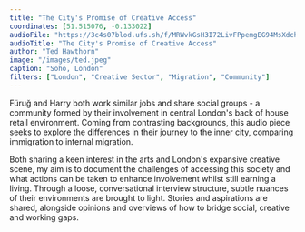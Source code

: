 ```yaml
---
title: "The City's Promise of Creative Access"
coordinates: [51.515076, -0.133022]
audioFile: "https://3c4s07blod.ufs.sh/f/MRWvkGsH3I72LivFPpemgEG94MsXdchOYzfRNPy6ADxwkepu"
audioTitle: "The City's Promise of Creative Access"
author: "Ted Hawthorn"
image: "/images/ted.jpeg"
caption: "Soho, London"
filters: ["London", "Creative Sector", "Migration", "Community"]
---
```


Füruğ and Harry both work similar jobs and share social groups - a community formed by their involvement in central London's back of house retail environment. Coming from contrasting backgrounds, this audio piece seeks to explore the differences in their journey to the inner city, comparing immigration to internal migration.

Both sharing a keen interest in the arts and London's expansive creative scene, my aim is to document the challenges of accessing this society and what actions can be taken to enhance involvement whilst still earning a living. Through a loose, conversational interview structure, subtle nuances of their environments are brought to light. Stories and aspirations are shared, alongside opinions and overviews of how to bridge social, creative and working gaps.
